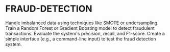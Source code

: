 # FRAUD-DETECTION
Handle imbalanced data using techniques like SMOTE or undersampling.
Train a Random Forest or Gradient Boosting model to detect fraudulent transactions.
Evaluate the system's precision, recall, and F1-score.
Create a simple interface (e.g., a command-line input) to test the fraud detection system.
